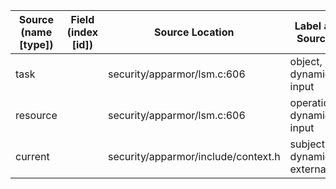 | Source (name [type]) | Field (index [id]) | Source Location                     | Label at Source            |
|----------------------|--------------------|-------------------------------------|----------------------------|
| task                 |                    | security/apparmor/lsm.c:606         | object, dynamic, input     |
| resource             |                    | security/apparmor/lsm.c:606         | operation, dynamic, input  |
| current              |                    | security/apparmor/include/context.h | subject, dynamic, external |